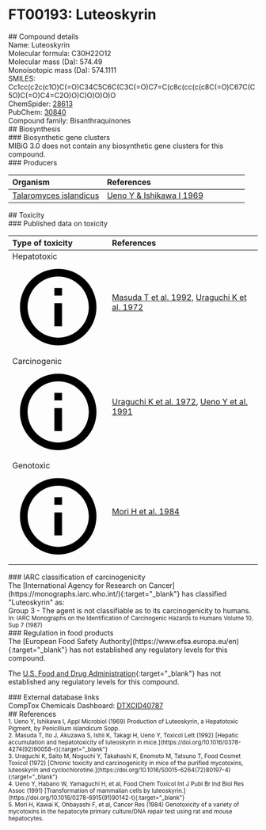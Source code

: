 
# FT00193: Luteoskyrin
<div class="molecule_image" style="float:left">
<img data-smiles= CC1=CC(O)=C2C(O)=C3C(=O)C4C(O)C5C6C(O)C(C(=O)C7=C(O)C8=C(O)C=C(C)C(O)=C8C(=O)C746)C35C(=O)C2=C1O data-smiles-options="{ 'width': 350, 'height': 350 }" />
</div>
## Compound details
<div style="overflow:hidden">
Name: Luteoskyrin<br>
Molecular formula: C30H22O12<br>
Molecular mass (Da): 574.49<br>
Monoisotopic mass (Da): 574.1111<br>
<div class="break_all">
SMILES: Cc1cc(c2c(c1O)C(=O)C34C5C6C(C3C(=O)C7=C(c8c(cc(c(c8C(=O)C67C(C5O)C(=O)C4=C2O)O)C)O)O)O)O<br>
</div>
        ChemSpider: <a href=https://www.chemspider.com/Chemical-Structure.28613.html target="_blank">28613</a><br>
        PubChem: <a href=https://pubchem.ncbi.nlm.nih.gov/compound/30840 target="_blank">30840</a><br>
    Compound family: Bisanthraquinones<br>
</div>

<div markdown="block" class="section">
## Biosynthesis
<div markdown="block" class="subsection">
### Biosynthetic gene clusters
<div markdown="block" class="indented_block">
MIBiG 3.0 does not contain any biosynthetic gene clusters for this compound.
</div>
</div>

<div markdown="block" class="subsection">
### Producers
<table>
<thead>
<tr>
<th style="text-align: left;" role="columnheader" width="40%" data-sort-default>Organism</th>
<th style="text-align: left;" role="columnheader" width="60%">References</th>
</tr>
</thead>
        <tr>
        <td style="text-align: left;"><a href="https://www.ncbi.nlm.nih.gov/Taxonomy/Browser/wwwtax.cgi?mode=Info&id=28573" target="_blank">Talaromyces islandicus</a></td>
        <td style="text-align: left;"><a href="#REF00126">Ueno Y &amp; Ishikawa I 1969</a></td>
        </tr>
</table>
</div>
</div>

<div markdown="block" class="section">
## Toxicity
<div markdown="block" class="subsection">
### Published data on toxicity
<table>
<thead>
<tr>
<th style="text-align: left;" role="columnheader" width="40%" data-sort-default>Type of toxicity</th>
<th style="text-align: left;" role="columnheader" width="60%">References</th>
</tr>
</thead>
<tbody>
<tr>
<td style="text-align: left;">Hepatotoxic <span class="twemoji" title="Toxic to the liver"><svg xmlns="http://www.w3.org/2000/svg" viewBox="0 0 24 24"><path d="M11 9h2V7h-2m1 13c-4.41 0-8-3.59-8-8s3.59-8 8-8 8 3.59 8 8-3.59 8-8 8m0-18A10 10 0 0 0 2 12a10 10 0 0 0 10 10 10 10 0 0 0 10-10A10 10 0 0 0 12 2m-1 15h2v-6h-2v6Z"></path></svg></span></td>
<td style="text-align: left;"><a href="#REF00127">Masuda T et al. 1992</a>, <a href="#REF00128">Uraguchi K et al. 1972</a></td>
</tr>
<tr>
<td style="text-align: left;">Carcinogenic <span class="twemoji" title="Promotes the formation of cancer"><svg xmlns="http://www.w3.org/2000/svg" viewBox="0 0 24 24"><path d="M11 9h2V7h-2m1 13c-4.41 0-8-3.59-8-8s3.59-8 8-8 8 3.59 8 8-3.59 8-8 8m0-18A10 10 0 0 0 2 12a10 10 0 0 0 10 10 10 10 0 0 0 10-10A10 10 0 0 0 12 2m-1 15h2v-6h-2v6Z"></path></svg></span></td>
<td style="text-align: left;"><a href="#REF00128">Uraguchi K et al. 1972</a>, <a href="#REF00129">Ueno Y et al. 1991</a></td>
</tr>
<tr>
<td style="text-align: left;">Genotoxic <span class="twemoji" title="Is able to cause DNA damage"><svg xmlns="http://www.w3.org/2000/svg" viewBox="0 0 24 24"><path d="M11 9h2V7h-2m1 13c-4.41 0-8-3.59-8-8s3.59-8 8-8 8 3.59 8 8-3.59 8-8 8m0-18A10 10 0 0 0 2 12a10 10 0 0 0 10 10 10 10 0 0 0 10-10A10 10 0 0 0 12 2m-1 15h2v-6h-2v6Z"></path></svg></span></td>
<td style="text-align: left;"><a href="#REF00190">Mori H et al. 1984</a></td>
</tr>
</tbody>
</table>
</div>

<div markdown="block" class="subsection">
### IARC classification of carcinogenicity
<div markdown="block" class="indented_block">
The [International Agency for Research on Cancer](https://monographs.iarc.who.int/){:target="_blank"} has classified "Luteoskyrin" as: <br>
Group 3 - The agent is not classifiable as to its carcinogenicity to humans.<br></span>
<small>In: IARC Monographs on the Identification of Carcinogenic Hazards to Humans Volume 10, Sup 7 (1987)</small><br>
</div>
</div>

<div markdown="block" class="subsection">
### Regulation in food products
<div markdown="block" class="indented_block">
The [European Food Safety Authority](https://www.efsa.europa.eu/en){:target="_blank"} has not established any regulatory levels for this compound. <br>

The [U.S. Food and Drug Administration](https://www.fda.gov/){:target="_blank"} has not established any regulatory levels for this compound. <br>

</div>
</div>

<div markdown="block" class="subsection">
### External database links
<div markdown="block" class="indented_block">
CompTox Chemicals Dashboard: <a href=https://comptox.epa.gov/dashboard/chemical/details/DTXCID40787 target="_blank">DTXCID40787</a><br>
</div>
</div>
</div>

<div markdown="block" class="section">
## References
<div markdown="block" style="font-size: smaller;">
<span id=REF00126>
1. Ueno Y, Ishikawa I, Appl Microbiol (1969) Production of Luteoskyrin, a Hepatotoxic Pigment, by Penicillium islandicum Sopp.<br>
</span>

<span id=REF00127>
2. Masuda T, Ito J, Akuzawa S, Ishii K, Takagi H, Ueno Y, Toxicol Lett (1992) [Hepatic accumulation and hepatotoxicity of luteoskyrin in mice.](https://doi.org/10.1016/0378-4274(92)90058-r){:target="_blank"}<br>
</span>

<span id=REF00128>
3. Uraguchi K, Saito M, Noguchi Y, Takahashi K, Enomoto M, Tatsuno T, Food Cosmet Toxicol (1972) [Chronic toxicity and carcinogenicity in mice of the purified mycotoxins, luteoskyrin and cyclochlorotine.](https://doi.org/10.1016/S0015-6264(72)80197-4){:target="_blank"}<br>
</span>

<span id=REF00129>
4. Ueno Y, Habano W, Yamaguchi H, et al, Food Chem Toxicol Int J Publ Br Ind Biol Res Assoc (1991) [Transformation of mammalian cells by luteoskyrin.](https://doi.org/10.1016/0278-6915(91)90142-t){:target="_blank"}<br>
</span>

<span id=REF00190>
5. Mori H, Kawai K, Ohbayashi F, et al, Cancer Res (1984) Genotoxicity of a variety of mycotoxins in the hepatocyte primary culture/DNA repair test using rat and mouse hepatocytes.<br>
</span>

</div>
</div>

<script type="text/javascript" src="https://unpkg.com/smiles-drawer@2.0.1/dist/smiles-drawer.min.js"></script>
<script>
    SmiDrawer.apply();
</script>